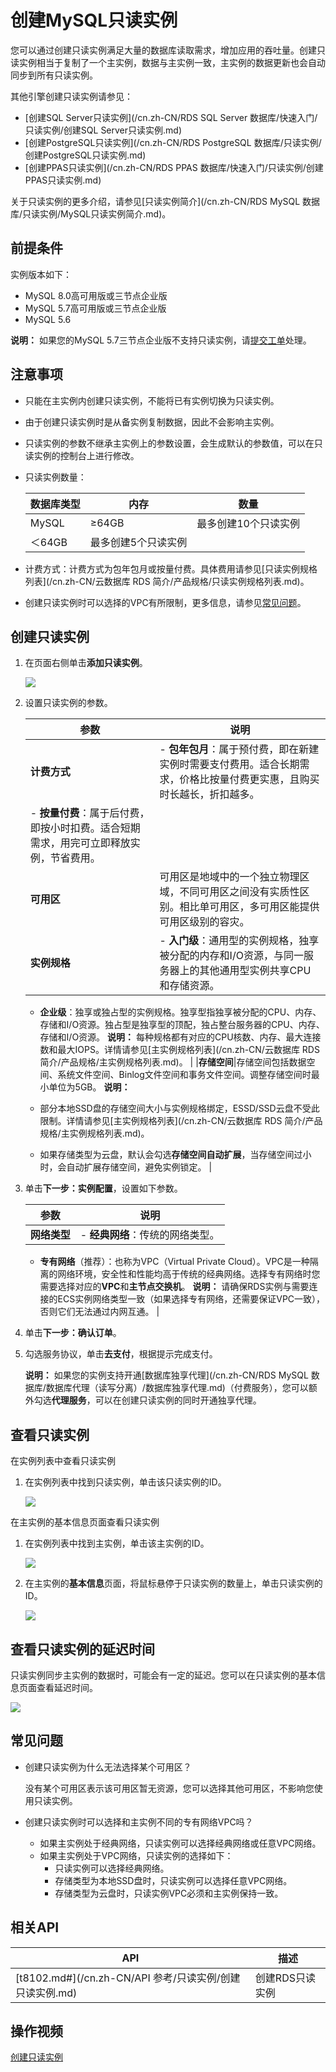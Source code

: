 # 创建MySQL只读实例

您可以通过创建只读实例满足大量的数据库读取需求，增加应用的吞吐量。创建只读实例相当于复制了一个主实例，数据与主实例一致，主实例的数据更新也会自动同步到所有只读实例。

其他引擎创建只读实例请参见：

-   [创建SQL Server只读实例](/cn.zh-CN/RDS SQL Server 数据库/快速入门/只读实例/创建SQL Server只读实例.md)
-   [创建PostgreSQL只读实例](/cn.zh-CN/RDS PostgreSQL 数据库/只读实例/创建PostgreSQL只读实例.md)
-   [创建PPAS只读实例](/cn.zh-CN/RDS PPAS 数据库/快速入门/只读实例/创建PPAS只读实例.md)

关于只读实例的更多介绍，请参见[只读实例简介](/cn.zh-CN/RDS MySQL 数据库/只读实例/MySQL只读实例简介.md)。

## 前提条件

实例版本如下：

-   MySQL 8.0高可用版或三节点企业版
-   MySQL 5.7高可用版或三节点企业版
-   MySQL 5.6

**说明：** 如果您的MySQL 5.7三节点企业版不支持只读实例，请[提交工单](https://selfservice.console.aliyun.com/ticket/createIndex)处理。

## 注意事项

-   只能在主实例内创建只读实例，不能将已有实例切换为只读实例。
-   由于创建只读实例时是从备实例复制数据，因此不会影响主实例。
-   只读实例的参数不继承主实例上的参数设置，会生成默认的参数值，可以在只读实例的控制台上进行修改。
-   只读实例数量：

    |数据库类型|内存|数量|
    |-----|--|--|
    |MySQL|≥64GB|最多创建10个只读实例|
    |＜64GB|最多创建5个只读实例|

-   计费方式：计费方式为包年包月或按量付费。具体费用请参见[只读实例规格列表](/cn.zh-CN/云数据库 RDS 简介/产品规格/只读实例规格列表.md)。
-   创建只读实例时可以选择的VPC有所限制，更多信息，请参见[常见问题](#section_7os_k4s_24p)。

## 创建只读实例

1.  在页面右侧单击**添加只读实例**。

    ![](https://static-aliyun-doc.oss-accelerate.aliyuncs.com/assets/img/zh-CN/2413729951/p9361.png)

2.  设置只读实例的参数。

    |参数|说明|
    |--|--|
    |**计费方式**|    -   **包年包月**：属于预付费，即在新建实例时需要支付费用。适合长期需求，价格比按量付费更实惠，且购买时长越长，折扣越多。
    -   **按量付费**：属于后付费，即按小时扣费。适合短期需求，用完可立即释放实例，节省费用。 |
    |**可用区**|可用区是地域中的一个独立物理区域，不同可用区之间没有实质性区别。相比单可用区，多可用区能提供可用区级别的容灾。|
    |**实例规格**|    -   **入门级**：通用型的实例规格，独享被分配的内存和I/O资源，与同一服务器上的其他通用型实例共享CPU和存储资源。
    -   **企业级**：独享或独占型的实例规格。独享型指独享被分配的CPU、内存、存储和I/O资源。独占型是独享型的顶配，独占整台服务器的CPU、内存、存储和I/O资源。
**说明：** 每种规格都有对应的CPU核数、内存、最大连接数和最大IOPS。详情请参见[主实例规格列表](/cn.zh-CN/云数据库 RDS 简介/产品规格/主实例规格列表.md)。 |
    |**存储空间**|存储空间包括数据空间、系统文件空间、Binlog文件空间和事务文件空间。调整存储空间时最小单位为5GB。 **说明：**

    -   部分本地SSD盘的存储空间大小与实例规格绑定，ESSD/SSD云盘不受此限制。详情请参见[主实例规格列表](/cn.zh-CN/云数据库 RDS 简介/产品规格/主实例规格列表.md)。
    -   如果存储类型为云盘，默认会勾选**存储空间自动扩展**，当存储空间过小时，会自动扩展存储空间，避免实例锁定。 |

3.  单击**下一步：实例配置**，设置如下参数。

    |参数|说明|
    |--|--|
    |**网络类型**|    -   **经典网络**：传统的网络类型。
    -   **专有网络**（推荐）：也称为VPC（Virtual Private Cloud）。VPC是一种隔离的网络环境，安全性和性能均高于传统的经典网络。选择专有网络时您需要选择对应的**VPC**和**主节点交换机**。
**说明：** 请确保RDS实例与需要连接的ECS实例网络类型一致（如果选择专有网络，还需要保证VPC一致），否则它们无法通过内网互通。 |

4.  单击**下一步：确认订单**。

5.  勾选服务协议，单击**去支付**，根据提示完成支付。

    **说明：** 如果您的实例支持开通[数据库独享代理](/cn.zh-CN/RDS MySQL 数据库/数据库代理（读写分离）/数据库独享代理.md)（付费服务），您可以额外勾选**代理服务**，可以在创建只读实例的同时开通独享代理。


## 查看只读实例

在实例列表中查看只读实例

1.  在实例列表中找到只读实例，单击该只读实例的ID。

    ![](https://static-aliyun-doc.oss-accelerate.aliyuncs.com/assets/img/zh-CN/3413729951/p2617.png)


在主实例的基本信息页面查看只读实例

1.  在实例列表中找到主实例，单击该主实例的ID。

    ![](https://static-aliyun-doc.oss-accelerate.aliyuncs.com/assets/img/zh-CN/3413729951/p32584.png)

2.  在主实例的**基本信息**页面，将鼠标悬停于只读实例的数量上，单击只读实例的ID。

    ![](https://static-aliyun-doc.oss-accelerate.aliyuncs.com/assets/img/zh-CN/3413729951/p9379.png)


## 查看只读实例的延迟时间

只读实例同步主实例的数据时，可能会有一定的延迟。您可以在只读实例的基本信息页面查看延迟时间。

![](https://static-aliyun-doc.oss-accelerate.aliyuncs.com/assets/img/zh-CN/3413729951/p2636.png)

## 常见问题

-   创建只读实例为什么无法选择某个可用区？

    没有某个可用区表示该可用区暂无资源，您可以选择其他可用区，不影响您使用只读实例。

-   创建只读实例时可以选择和主实例不同的专有网络VPC吗？
    -   如果主实例处于经典网络，只读实例可以选择经典网络或任意VPC网络。
    -   如果主实例处于VPC网络，只读实例的选择如下：
        -   只读实例可以选择经典网络。
        -   存储类型为本地SSD盘时，只读实例可以选择任意VPC网络。
        -   存储类型为云盘时，只读实例VPC必须和主实例保持一致。

## 相关API

|API|描述|
|---|--|
|[t8102.md\#](/cn.zh-CN/API 参考/只读实例/创建只读实例.md)|创建RDS只读实例|

## 操作视频

[创建只读实例](https://help.aliyun.com/video_detail/54685.html)

